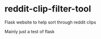 # reddit-clip-filter-tool
Flask website to help sort through reddit clips

Mainly just a test of flask
